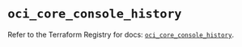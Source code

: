# `oci_core_console_history`

Refer to the Terraform Registry for docs: [`oci_core_console_history`](https://registry.terraform.io/providers/oracle/oci/7.19.0/docs/resources/core_console_history).
